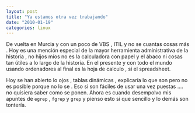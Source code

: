 ```yaml
---
layout: post
title: "Ya estamos otra vez trabajando"
date: "2010-01-19"
categories: linux
---
```


De vuelta en Murcia y con un poco de VBS , ITIL y no se cuantas cosas más . Hoy es una mención especial de la mayor herramienta administrativa de la historia , no hijos míos no es la calculadora con papel y el ábaco ni cosas tan útiles a lo largo de la historia. En el presente y con todo el mundo usando ordenadores al final es la hoja de calculo , si el spreadsheet.

Hoy se han abierto lo ojos , tablas dinámicas , explicaría lo que son pero no es posible porque no lo se . Eso si son fáciles de usar una vez puestas .... no quisiera saber como se ponen. Ahora es cuando desempolvo mis apuntes de `egrep` , `fgrep` y `grep` y pienso esto si que sencillo y lo demás son tontería.
